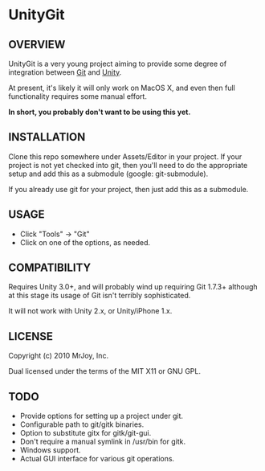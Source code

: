 # UnityGit

## OVERVIEW

UnityGit is a very young project aiming to provide some degree of integration
between [Git](http://git-scm.com) and [Unity](http://unity3d.com).

At present, it's likely it will only work on MacOS X, and even then full
functionality requires some manual effort.

**In short, you probably don't want to be using this yet.**


## INSTALLATION

Clone this repo somewhere under Assets/Editor in your project.  If your project
is not yet checked into git, then you'll need to do the appropriate setup and
add this as a submodule (google: git-submodule).

If you already use git for your project, then just add this as a submodule.


## USAGE

* Click "Tools" -> "Git"
* Click on one of the options, as needed.


## COMPATIBILITY

Requires Unity 3.0+, and will probably wind up requiring Git 1.7.3+ although at
this stage its usage of Git isn't terribly sophisticated.

It will not work with Unity 2.x, or Unity/iPhone 1.x.


## LICENSE

Copyright (c) 2010 MrJoy, Inc.

Dual licensed under the terms of the MIT X11 or GNU GPL.


## TODO

* Provide options for setting up a project under git.
* Configurable path to git/gitk binaries.
* Option to substitute gitx for gitk/git-gui.
* Don't require a manual symlink in /usr/bin for gitk.
* Windows support.
* Actual GUI interface for various git operations.
